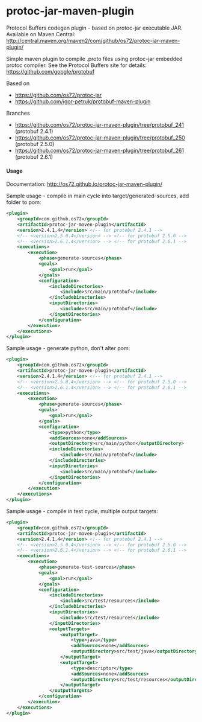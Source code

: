 protoc-jar-maven-plugin
=======================

Protocol Buffers codegen plugin - based on protoc-jar executable JAR. Available on Maven Central: http://central.maven.org/maven2/com/github/os72/protoc-jar-maven-plugin/

Simple maven plugin to compile .proto files using protoc-jar embedded protoc compiler. See the Protocol Buffers site for details: https://github.com/google/protobuf

Based on
* https://github.com/os72/protoc-jar
* https://github.com/igor-petruk/protobuf-maven-plugin

Branches
* https://github.com/os72/protoc-jar-maven-plugin/tree/protobuf_241 (protobuf 2.4.1)
* https://github.com/os72/protoc-jar-maven-plugin/tree/protobuf_250 (protobuf 2.5.0)
* https://github.com/os72/protoc-jar-maven-plugin/tree/protobuf_261 (protobuf 2.6.1)

#### Usage

Documentation: http://os72.github.io/protoc-jar-maven-plugin/

Sample usage - compile in main cycle into target/generated-sources, add folder to pom:
```xml
<plugin>
	<groupId>com.github.os72</groupId>
	<artifactId>protoc-jar-maven-plugin</artifactId>
	<version>2.4.1.4</version> <!-- for protobuf 2.4.1 -->
	<!-- <version>2.5.0.4</version> --> <!-- for protobuf 2.5.0 -->
	<!-- <version>2.6.1.4</version> --> <!-- for protobuf 2.6.1 -->
	<executions>
		<execution>
			<phase>generate-sources</phase>
			<goals>
				<goal>run</goal>
			</goals>
			<configuration>
				<includeDirectories>
					<include>src/main/protobuf</include>
				</includeDirectories>
				<inputDirectories>
					<include>src/main/protobuf</include>
				</inputDirectories>
			</configuration>
		</execution>
	</executions>
</plugin>
```

Sample usage - generate python, don't alter pom:
```xml
<plugin>
	<groupId>com.github.os72</groupId>
	<artifactId>protoc-jar-maven-plugin</artifactId>
	<version>2.4.1.4</version> <!-- for protobuf 2.4.1 -->
	<!-- <version>2.5.0.4</version> --> <!-- for protobuf 2.5.0 -->
	<!-- <version>2.6.1.4</version> --> <!-- for protobuf 2.6.1 -->
	<executions>
		<execution>
			<phase>generate-sources</phase>
			<goals>
				<goal>run</goal>
			</goals>
			<configuration>
				<type>python</type>
				<addSources>none</addSources>
				<outputDirectory>src/main/python</outputDirectory>
				<includeDirectories>
					<include>src/main/protobuf</include>
				</includeDirectories>
				<inputDirectories>
					<include>src/main/protobuf</include>
				</inputDirectories>
			</configuration>
		</execution>
	</executions>
</plugin>
```

Sample usage - compile in test cycle, multiple output targets:
```xml
<plugin>
	<groupId>com.github.os72</groupId>
	<artifactId>protoc-jar-maven-plugin</artifactId>
	<version>2.4.1.4</version> <!-- for protobuf 2.4.1 -->
	<!-- <version>2.5.0.4</version> --> <!-- for protobuf 2.5.0 -->
	<!-- <version>2.6.1.4</version> --> <!-- for protobuf 2.6.1 -->
	<executions>
		<execution>
			<phase>generate-test-sources</phase>
			<goals>
				<goal>run</goal>
			</goals>
			<configuration>
				<includeDirectories>
					<include>src/test/resources</include>
				</includeDirectories>
				<inputDirectories>
					<include>src/test/resources</include>
				</inputDirectories>
				<outputTargets>
					<outputTarget>
						<type>java</type>
						<addSources>none</addSources>
						<outputDirectory>src/test/java</outputDirectory>
					</outputTarget>
					<outputTarget>
						<type>descriptor</type>
						<addSources>none</addSources>
						<outputDirectory>src/test/resources</outputDirectory>
					</outputTarget>
				</outputTargets>
			</configuration>
		</execution>
	</executions>
</plugin>
```
